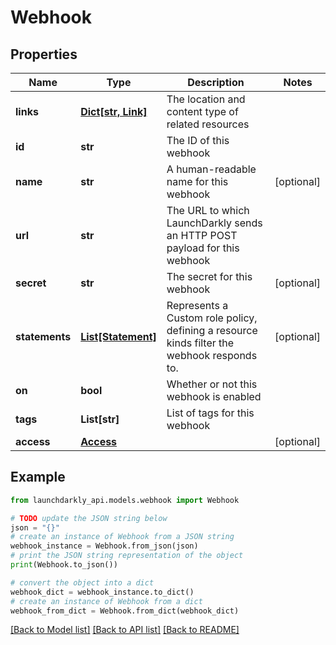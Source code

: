 # Webhook


## Properties

Name | Type | Description | Notes
------------ | ------------- | ------------- | -------------
**links** | [**Dict[str, Link]**](Link.md) | The location and content type of related resources | 
**id** | **str** | The ID of this webhook | 
**name** | **str** | A human-readable name for this webhook | [optional] 
**url** | **str** | The URL to which LaunchDarkly sends an HTTP POST payload for this webhook | 
**secret** | **str** | The secret for this webhook | [optional] 
**statements** | [**List[Statement]**](Statement.md) | Represents a Custom role policy, defining a resource kinds filter the webhook responds to. | [optional] 
**on** | **bool** | Whether or not this webhook is enabled | 
**tags** | **List[str]** | List of tags for this webhook | 
**access** | [**Access**](Access.md) |  | [optional] 

## Example

```python
from launchdarkly_api.models.webhook import Webhook

# TODO update the JSON string below
json = "{}"
# create an instance of Webhook from a JSON string
webhook_instance = Webhook.from_json(json)
# print the JSON string representation of the object
print(Webhook.to_json())

# convert the object into a dict
webhook_dict = webhook_instance.to_dict()
# create an instance of Webhook from a dict
webhook_from_dict = Webhook.from_dict(webhook_dict)
```
[[Back to Model list]](../README.md#documentation-for-models) [[Back to API list]](../README.md#documentation-for-api-endpoints) [[Back to README]](../README.md)


